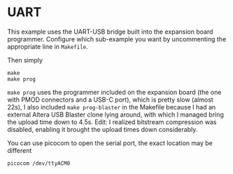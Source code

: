 # UART

This example uses the UART-USB bridge built into the expansion board programmer. Configure which sub-example you want by uncommenting the appropriate line in `Makefile`.

Then simply
```
make
make prog
```
`make prog` uses the programmer included on the expansion board (the one with PMOD connectors and a USB-C port), which is pretty slow (almost 22s), I also included `make prog-blaster` in the Makefile because I had an external Altera USB Blaster clone lying around, with which I managed bring the upload time down to 4.5s.  Edit: I realized bitstream compression was disabled, enabling it brought the upload times down considerably.

You can use picocom to open the serial port, the exact location may be different
```
picocom /dev/ttyACM0
```
